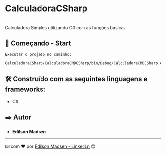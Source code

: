 # CalculadoraCSharp
<br>
Calculadora Simples utilizando C# com as funções básicas.


## 🚀 Começando - Start

```
Executar o projeto no caminho:

CalculadoraCSharp/CalculadoraCMDCSharp/bin/Debug/CalculadoraCMDCSharp.exe
```

## 🛠️ Construído com as seguintes linguagens e frameworks:

* C#

## ✒️ Autor

* **Edilson Madsen**

---
⌨️ com ❤️ por [Edilson Madsen - LinkedLn](https://www.linkedin.com/in/edilsonmadsen/) 😊
